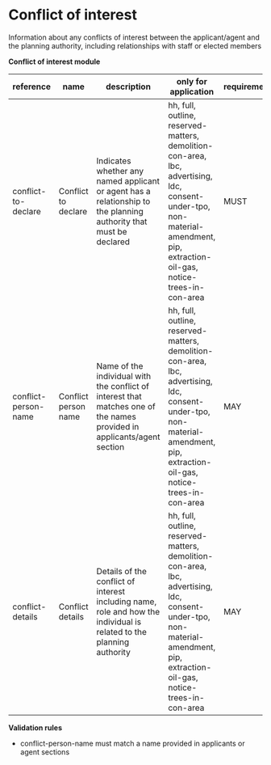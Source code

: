 # Conflict of interest

Information about any conflicts of interest between the applicant/agent and the planning authority,
including relationships with staff or elected members


**Conflict of interest module**

| reference | name | description | only for application | requirement | notes |
| --- | --- | --- | --- | --- | --- |
| conflict-to-declare | Conflict to declare | Indicates whether any named applicant or agent has a relationship to the planning authority that must be declared | hh, full, outline, reserved-matters, demolition-con-area, lbc, advertising, ldc, consent-under-tpo, non-material-amendment, pip, extraction-oil-gas, notice-trees-in-con-area | MUST |  |
| conflict-person-name | Conflict person name | Name of the individual with the conflict of interest that matches one of the names provided in applicants/agent section | hh, full, outline, reserved-matters, demolition-con-area, lbc, advertising, ldc, consent-under-tpo, non-material-amendment, pip, extraction-oil-gas, notice-trees-in-con-area | MAY | Rule: is a MUST if `conflict-to-declare` is `True` |
| conflict-details | Conflict details | Details of the conflict of interest including name, role and how the individual is related to the planning authority | hh, full, outline, reserved-matters, demolition-con-area, lbc, advertising, ldc, consent-under-tpo, non-material-amendment, pip, extraction-oil-gas, notice-trees-in-con-area | MAY | Rule: is a MUST if `conflict-to-declare` is `True` |

**Validation rules**

- conflict-person-name must match a name provided in applicants or agent sections